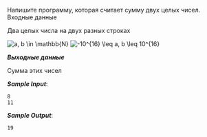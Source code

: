 Напишите программу, которая считает сумму двух целых чисел.
Входные данные

Два целых числа на двух разных строках

<img src="https://latex.codecogs.com/svg.image?a,&space;b&space;\in&space;\mathbb{N}" title="a, b \in \mathbb{N}" />

<img src="https://latex.codecogs.com/svg.image?-10^{16}&space;\leq&space;a,&space;b&space;\leq&space;10^{16}" title="-10^{16} \leq a, b \leq 10^{16}" />

***Выходные данные***

Сумма этих чисел

***Sample Input***:
```
8
11
```
***Sample Output***:
```
19
```
